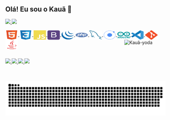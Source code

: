 ## Olá! Eu sou o Kauã 👋

<div>
  <a href="https://github.com/Kaua-Felipe">
  <img height="180em" src="https://github-readme-stats.vercel.app/api?username=Kaua-Felipe&show_icons=true&theme=midnight-purple&include_all_commits=true&count_private=true"/>
  <img height="180em" src="https://github-readme-stats.vercel.app/api/top-langs/?username=Kaua-Felipe&layout=compact&langs_count=7&theme=midnight-purple"/>
</div>
  
 <div style="display: inline_block"><br>
  <img align="center" alt="Kauã-HTML" height="30" width="40" src="https://raw.githubusercontent.com/devicons/devicon/master/icons/html5/html5-original.svg">
  <img align="center" alt="Kauã-CSS" height="30" width="40" src="https://raw.githubusercontent.com/devicons/devicon/master/icons/css3/css3-original.svg">
  <img align="center" alt="Kauã-Js" height="30" width="40" src="https://raw.githubusercontent.com/devicons/devicon/master/icons/javascript/javascript-plain.svg">
  <img align="center" alt="Kauã-Bootstrap" height="30" width="40" src="https://github.com/devicons/devicon/blob/master/icons/bootstrap/bootstrap-plain.svg">
  <img align="center" alt="Kauã-JQuey" height="30" width="40" src="https://github.com/devicons/devicon/blob/master/icons/jquery/jquery-original.svg">
  <img align="center" alt="Kauã-PHP" height="30" width="40" src="https://github.com/devicons/devicon/blob/master/icons/php/php-plain.svg">
  <img align="center" alt="Kauã-MySql" height="30" width="40" src="https://github.com/devicons/devicon/blob/master/icons/mysql/mysql-plain.svg">
  <img align="center" alt="Kauã-Ionic" height="30" width="40" src="https://github.com/devicons/devicon/blob/master/icons/ionic/ionic-original.svg">
  <img align="center" alt="Kauã-Arduino" height="30" width="40" src="https://github.com/devicons/devicon/blob/master/icons/arduino/arduino-original-wordmark.svg">
  <img align="center" alt="Kauã-VsCode" height="30" width="40" src="https://github.com/devicons/devicon/blob/master/icons/vscode/vscode-original.svg">
  <img align="center" alt="Kauã-Git" height="30" width="40" src="https://github.com/devicons/devicon/blob/master/icons/git/git-original.svg">
  <img align="center" alt="Kauã-Java" height="30" width="40" src="https://github.com/devicons/devicon/blob/master/icons/java/java-plain.svg">
  <img align="right" alt="Kauã-yoda" height="130" width="130" src="https://593d958c9e55088bf440f6d5.static-01.com/f/images/604242faf72d90bc64f694116b04b2f086e875bf.gif">
</div>
  
  ##
  
<div> 
  <a href="https://www.instagram.com/kauafelipeoficial191/" target="_blank">
    <img src="https://img.shields.io/badge/-Instagram-%23E4405F?style=for-the-badge&logo=instagram&logoColor=white" target="_blank">
  </a>
  <a href="mailto:kauafelipeoficial191@gmail.com">
    <img src="https://img.shields.io/badge/-Gmail-%23333?style=for-the-badge&logo=gmail&logoColor=white" target="_blank">
  </a>
  <a href="https://www.linkedin.com/in/kau%C3%A3-f-a349571b9/" target="_blank">
    <img src="https://img.shields.io/badge/-LinkedIn-%230077B5?style=for-the-badge&logo=linkedin&logoColor=white" target="_blank">
  </a>
  <a href="https://www.facebook.com/kaua.felipe.9231712/" target="_blank">
    <img src="https://img.shields.io/badge/Facebook-1877F2?style=for-the-badge&logo=facebook&logoColor=white" target="_blank">
  </a>
  
  ![Snake animation](https://github.com/Kaua-Felipe/Kaua-Felipe/blob/output/github-contribution-grid-snake.svg)
</div>

